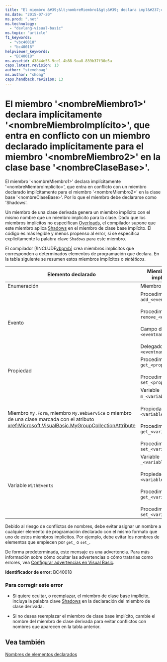 ```yaml
---
title: "El miembro &#39;&lt;nombreMiembro1&gt;&#39; declara impl&#237;citamente &#39;&lt;nombreMiembroImpl&#237;cito&gt;&#39;, que entra en conflicto con un miembro declarado impl&#237;citamente para el miembro &#39;&lt;nombreMiembro2&gt;&#39; en la clase base &#39;&lt;nombreClaseBase&gt;&#39;. | Microsoft Docs"
ms.date: "2015-07-20"
ms.prod: ".net"
ms.technology: 
  - "devlang-visual-basic"
ms.topic: "article"
f1_keywords: 
  - "vbc40018"
  - "bc40018"
helpviewer_keywords: 
  - "BC40018"
ms.assetid: 43844e55-9ce1-4b88-9aa8-839b37f30e5a
caps.latest.revision: 13
author: "stevehoag"
ms.author: "shoag"
caps.handback.revision: 13
---
```

# El miembro &#39;&lt;nombreMiembro1&gt;&#39; declara impl&#237;citamente &#39;&lt;nombreMiembroImpl&#237;cito&gt;&#39;, que entra en conflicto con un miembro declarado impl&#237;citamente para el miembro &#39;&lt;nombreMiembro2&gt;&#39; en la clase base &#39;&lt;nombreClaseBase&gt;&#39;.
El miembro '\<nombreMiembro1\>' declara implícitamente '\<nombreMiembroImplícito\>', que entra en conflicto con un miembro declarado implícitamente para el miembro '\<nombreMiembro2\>' en la clase base '\<nombreClaseBase\>'. Por lo que el miembro debe declararse como 'Shadows'.  
  
 Un miembro de una clase derivada genera un miembro implícito con el mismo nombre que un miembro implícito para la clase. Dado que los miembros implícitos no especifican [Overloads](../../visual-basic/language-reference/modifiers/overloads.md), el compilador supone que este miembro aplica [Shadows](../../visual-basic/language-reference/modifiers/shadows.md) en el miembro de clase base implícito. El código es más legible y menos propenso al error, si se especifica explícitamente la palabra clave `Shadows` para este miembro.  
  
 El compilador [!INCLUDE[vbprvb](../../csharp/programming-guide/concepts/linq/includes/vbprvb-md.md)] crea miembros implícitos que corresponden a determinados elementos de programación que declara. En la tabla siguiente se resumen estos miembros implícitos o *sintéticos*.  
  
|Elemento declarado|Miembros creados implícitamente|  
|------------------------|-------------------------------------|  
|Enumeración|Miembro `value__`|  
|Evento|Procedimiento `add_<eventname>`<br /><br /> Procedimiento `remove_<eventname>`<br /><br /> Campo de `<eventname>Event`<br /><br /> Delegado `<eventname>EventHandler`|  
|Propiedad|Procedimiento `get_<propertyname>`<br /><br /> Procedimiento `set_<propertyname>`|  
|Miembro `My.Form`, miembro `My.WebService` o miembro de una clase marcada con el atributo <xref:Microsoft.VisualBasic.MyGroupCollectionAttribute>|Variable `m_<variablename>` `Static`<br /><br /> Propiedad `<variablename>`<br /><br /> Procedimiento `get_<variablename>`<br /><br /> Procedimiento `set_<variablename>`|  
|Variable `WithEvents`|Variable `_<variablename>`<br /><br /> Propiedad `<variablename>`<br /><br /> Procedimiento `get_<variablename>`<br /><br /> Procedimiento `set_<variablename>`|  
  
 Debido al riesgo de conflictos de nombres, debe evitar asignar un nombre a cualquier elemento de programación declarado con el mismo formato que uno de estos miembros implícitos. Por ejemplo, debe evitar los nombres de elementos que empiecen por `get_` o `set_`.  
  
 De forma predeterminada, este mensaje es una advertencia. Para más información sobre cómo ocultar las advertencias o cómo tratarlas como errores, vea [Configurar advertencias en Visual Basic](/visual-studio/ide/configuring-warnings-in-visual-basic).  
  
 **Identificador de error:** BC40018  
  
### Para corregir este error  
  
-   Si quiere ocultar, o reemplazar, el miembro de clase base implícito, incluya la palabra clave [Shadows](../../visual-basic/language-reference/modifiers/shadows.md) en la declaración del miembro de clase derivada.  
  
-   Si no desea reemplazar el miembro de clase base implícito, cambie el nombre del miembro de clase derivada para evitar conflictos con nombres que aparecen en la tabla anterior.  
  
## Vea también  
 [Nombres de elementos declarados](../../visual-basic/programming-guide/language-features/declared-elements/declared-element-names.md)